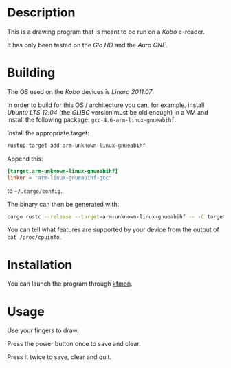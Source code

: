 # Description

This is a drawing program that is meant to be run on a *Kobo* e-reader.

It has only been tested on the *Glo HD* and the *Aura ONE*.

# Building 

The OS used on the *Kobo* devices is *Linaro 2011.07*.

In order to build for this OS / architecture you can, for example, install *Ubuntu LTS 12.04* (the *GLIBC* version must be old enough) in a VM and install the following package: `gcc-4.6-arm-linux-gnueabihf`.

Install the appropriate target:
```sh
rustup target add arm-unknown-linux-gnueabihf
```

Append this:
```toml
[target.arm-unknown-linux-gnueabihf]
linker = "arm-linux-gnueabihf-gcc"
```
to `~/.cargo/config`.

The binary can then be generated with:
```sh
cargo rustc --release --target=arm-unknown-linux-gnueabihf -- -C target-feature=+v7,+vfp3,+a9,+neon
```

You can tell what features are supported by your device from the output of `cat /proc/cpuinfo`.

# Installation

You can launch the program through [kfmon](https://github.com/NiLuJe/kfmon).

# Usage

Use your fingers to draw.

Press the power button once to save and clear.

Press it twice to save, clear and quit.
